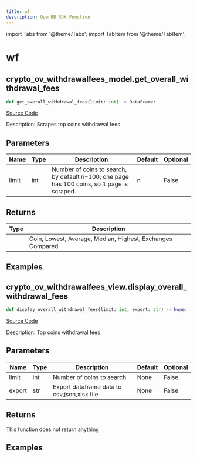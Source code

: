 ```yaml
---
title: wf
description: OpenBB SDK Function
---
```


import Tabs from '@theme/Tabs';
import TabItem from '@theme/TabItem';

# wf

<Tabs>
<TabItem value="model" label="Model" default>

## crypto_ov_withdrawalfees_model.get_overall_withdrawal_fees

```python title='openbb_terminal/cryptocurrency/overview/withdrawalfees_model.py'
def get_overall_withdrawal_fees(limit: int) -> DataFrame:
```
[Source Code](https://github.com/OpenBB-finance/OpenBBTerminal/tree/main/openbb_terminal/cryptocurrency/overview/withdrawalfees_model.py#L120)

Description: Scrapes top coins withdrawal fees

## Parameters

| Name | Type | Description | Default | Optional |
| ---- | ---- | ----------- | ------- | -------- |
| limit | int | Number of coins to search, by default n=100, one page has 100 coins, so 1 page is scraped. | n | False |

## Returns

| Type | Description |
| ---- | ----------- |
|  | Coin, Lowest, Average, Median, Highest, Exchanges Compared |

## Examples



</TabItem>
<TabItem value="view" label="View">

## crypto_ov_withdrawalfees_view.display_overall_withdrawal_fees

```python title='openbb_terminal/cryptocurrency/overview/withdrawalfees_view.py'
def display_overall_withdrawal_fees(limit: int, export: str) -> None:
```
[Source Code](https://github.com/OpenBB-finance/OpenBBTerminal/tree/main/openbb_terminal/cryptocurrency/overview/withdrawalfees_view.py#L18)

Description: Top coins withdrawal fees

## Parameters

| Name | Type | Description | Default | Optional |
| ---- | ---- | ----------- | ------- | -------- |
| limit | int | Number of coins to search | None | False |
| export | str | Export dataframe data to csv,json,xlsx file | None | False |

## Returns

This function does not return anything

## Examples



</TabItem>
</Tabs>
